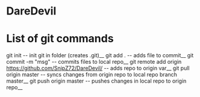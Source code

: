 # DareDevil
# List of git commands
git init -- init git in folder (creates .git)__
git add . -- adds file to commit__
git commit -m "msg" -- commits files to local repo__
git remote add origin https://github.com/SnipZ72/DareDevil/ -- adds repo to origin var__
git pull origin master -- syncs changes from origin repo to local repo branch master__
git push origin master -- pushes changes in local repo to origin repo__
